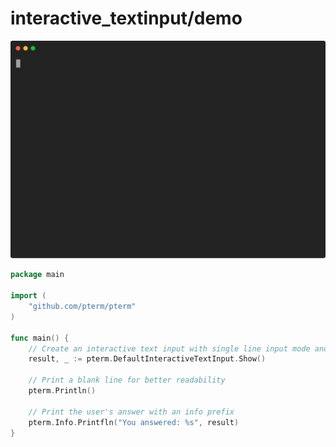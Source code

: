 # interactive_textinput/demo

![Animation](animation.svg)

```go
package main

import (
	"github.com/pterm/pterm"
)

func main() {
	// Create an interactive text input with single line input mode and show it
	result, _ := pterm.DefaultInteractiveTextInput.Show()

	// Print a blank line for better readability
	pterm.Println()

	// Print the user's answer with an info prefix
	pterm.Info.Printfln("You answered: %s", result)
}

```
